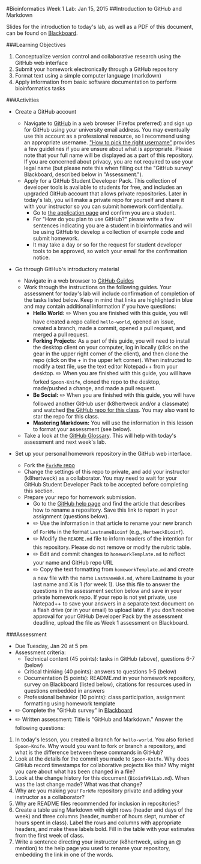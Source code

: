 #Bioinformatics Week 1 Lab: Jan 15, 2015
##Introduction to GitHub and Markdown

Slides for the introduction to today's lab, as well as a PDF of this document, can be found on [Blackboard](http://blackboard.uttyler.edu).

###Learning Objectives
1. Conceptualize version control and collaborative research using the GitHub web interface
2. Submit your homework electronically through a GitHub repository
3. Format text using a simple computer language (markdown)
4. Apply information from basic software documentation to perform bioinformatics tasks

###Activities
* Create a GitHub account 
	* Navigate to [GitHub](https://github.com) in a web browser (Firefox preferred) and sign up for GitHub using your university email address. You may eventually use this account as a professional resource, so I recommend using an appropriate username. ["How to pick the right username"](http://www.reputation.com/reputationwatch/articles/how-pick-right-username) provides a few guidelines if you are unsure about what is appropriate. Please note that your full name will be displayed as a part of this repository. If you are concerned about privacy, you are not required to use your legal name (but please note this when filling out the "GitHub survey" Blackboard, described below in "Assessment.").
	* Apply for a GitHub Student Developer Pack. This collection of developer tools is available to students for free, and includes an upgraded GitHub account that allows private repositories. Later in today's lab, you will make a private repo for yourself and share it with your instructor so you can submit homework confidentially.
		* Go to [the application page](https://education.github.com/pack/join) and confirm you are a student. 
		* For "How do you plan to use GitHub?" please write a few sentences indicating you are a student in bioinformatics and will be using GitHub to develop a collection of example code and submit homework.
		* It may take a day or so for the request for student developer tools to be approved, so watch your email for the confirmation notice.

* Go through GitHub's introductory material
	* Navigate in a web browser to [GitHub Guides](https://guides.github.com)
	* Work through the instructions on the following guides. Your assessment for today's lab will include confirmation of completion of the tasks listed below. Keep in mind that links are highlighted in blue and may contain additional information if you have questions:
		* **Hello World:** :pencil2: When you are finished with this guide, you will have created a repo called `hello-world`, opened an issue, created a branch, made a commit, opened a pull request, and merged a pull request.
		* **Forking Projects:** As a part of this guide, you will need to install the desktop client on your computer, log in locally (click on the gear in the upper right corner of the client), and then clone the repo (click on the + in the upper left corner). When instructed to modify a text file, use the text editor Notepad++ from your desktop. :pencil2: When you are finished with this guide, you will have forked `Spoon-Knife`, cloned the repo to the desktop, made/pushed a change, and made a pull request.  
		* **Be Social:** :pencil2: When you are finished with this guide, you will have followed another GitHub user (k8hertweck and/or a classmate) and watched [the GitHub repo for this class](https://github.com/k8hertweck/Bioinformatics). You may also want to star the repo for this class.
		* **Mastering Markdown:** You will use the information in this lesson to format your assessment (see below).
	* Take a look at the [GitHub Glossary](https://help.github.com/articles/github-glossary/). This will help with today's assessment and next week's lab.

* Set up your personal homework repository in the GitHub web interface. 
	* Fork the [`ForkMe` repo](https://github.com/k8hertweck/ForkMe)
	* Change the settings of this repo to private, and add your instructor (k8hertweck) as a collaborator. You may need to wait for your GitHub Student Developer Pack to be accepted before completing this section.
	* Prepare your repo for homework submission.
		* Go to the [GitHub help page](https://help.github.com) and find the article that describes how to rename a repository. Save this link to report in your assignment (questions below).
		* :pencil2: Use the information in that article to rename your new branch of `ForkMe` in the format `LastnameBioinf` (e.g., `HertweckBioinf`).
		* :pencil2: Modify the `README.md` file to inform readers of the intention for this repository. Please do not remove or modify the rubric table.
		* :pencil2: Edit and commit changes to `homeworkTemplate.md` to reflect your name and GitHub repo URL
		* :pencil2: Copy the text formatting from `homeworkTemplate.md` and create a new file with the name `LastnameWkX.md`, where Lastname is your last name and X is 1 (for week 1). Use this file to answer the questions in the assessment section below and save in your private homework repo. If your repo is not yet private, use Notepad++ to save your answers in a separate text document on a flash drive (or in your email) to upload later. If you don't receive approval for your GitHub Developer Pack by the assessment deadline, upload the file as Week 1 assessment on Blackboard.

###Assessment
* Due Tuesday, Jan 20 at 5 pm
* Assessment criteria:
	* Technical content (45 points): tasks in GitHub (above), questions 6-7 (below)
	* Critical thinking (40 points): answers to questions 1-5 (below) 
	* Documentation (5 points): README.md in your homework repository, survey on Blackboard (listed below), citations for resources used in questions embedded in answers 
	* Professional behavior (10 points): class participation, assignment formatting using homework template
* :pencil2: Complete the "GitHub survey" in [Blackboard](http://blackboard.uttyler.edu)
* :pencil2: Written assessment: Title is "GitHub and Markdown." Answer the following questions:

1. In today's lesson, you created a branch for `hello-world`. You also forked `Spoon-Knife`. Why would you want to fork or branch a repository, and what is the difference between these commands in GitHub?
2. Look at the details for the commit you made to `Spoon-Knife`. Why does GitHub record timestamps for collaborative projects like this? Why might you care about what has been changed in a file?
3. Look at the change history for this document (`BioinfWk1Lab.md`). When was the last change made? What was that change?
4. Why are you making your `ForkMe` repository private and adding your instructor as a collaborator?
5. Why are README files recommended for inclusion in repositories?
6. Create a table using Markdown with eight rows (header and days of the week) and three columns (header, number of hours slept, number of hours spent in class). Label the rows and columns with appropriate headers, and make these labels bold. Fill in the table with your estimates from the first week of class.
7. Write a sentence directing your instructor (k8hertweck, using an @ mention) to the help page you used to rename your repository, embedding the link in one of the words.
